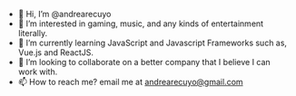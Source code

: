 - 👋 Hi, I’m @andrearecuyo
- 👀 I’m interested in gaming, music, and any kinds of entertainment literally.
- 🌱 I’m currently learning JavaScript and Javascript Frameworks such as, Vue.js and ReactJS.
- 💞️ I’m looking to collaborate on a better company that I believe I can work with. 
- 📫 How to reach me? email me at andrearecuyo@gmail.com

<!---
andrearecuyo/andrearecuyo is a ✨ special ✨ repository because its `README.md` (this file) appears on your GitHub profile.
You can click the Preview link to take a look at your changes.
--->
